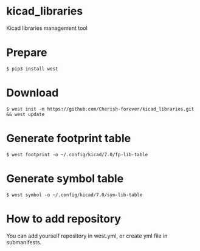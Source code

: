 # kicad_libraries
Kicad libraries management tool

# Prepare
`$ pip3 install west`


# Download
`$ west init -m https://github.com/Cherish-forever/kicad_libraries.git && west update`

# Generate footprint table
`$ west footprint -o ~/.config/kicad/7.0/fp-lib-table`

# Generate symbol table
`$ west symbol -o ~/.config/kicad/7.0/sym-lib-table`



# How to add repository

You can add yourself repository in west.yml, or create yml file in submanifests.
